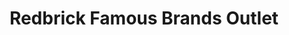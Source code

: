 ---
title: "Redbrick Famous Brands Outlet"
url: /batley/redbrick-famous-brands-outlet/
shop: Möbel
---